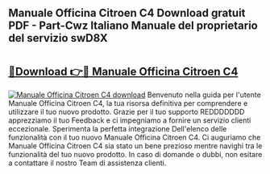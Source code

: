 ## Manuale Officina Citroen C4 Download gratuit PDF - Part-Cwz Italiano Manuale del proprietario del servizio swD8X

# <h2><a href="http://dfed6xw.blite.top/?on=Manuale+Officina+Citroen+C4">🔗Download 👉🔴 Manuale Officina Citroen C4</a></h2>

[![Manuale Officina Citroen C4 download](https://i.imgur.com/lujVjoI.png)](http://dfed6xw.blite.top/?on=Manuale+Officina+Citroen+C4)
Benvenuto nella guida per l'utente Manuale Officina Citroen C4, la tua risorsa definitiva per comprendere e utilizzare il tuo nuovo prodotto. Grazie per il tuo supporto REDDDDDDD apprezziamo il tuo Feedback e ci impegniamo a fornire un servizio clienti eccezionale. Sperimenta la perfetta integrazione Dell'elenco delle funzionalità con il tuo nuovo Manuale Officina Citroen C4. Ci auguriamo che Manuale Officina Citroen C4 sia stato un bene prezioso mentre navighi tra le funzionalità del tuo nuovo prodotto. In caso di domande o dubbi, non esitare a contattare il nostro Team di assistenza clienti.
